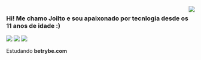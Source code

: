 <img align='right' src="https://github-readme-stats.vercel.app/api?username=JoiltoLopez&theme=dracula&show_icons=true">

### Hi! Me chamo Joilto e sou apaixonado por tecnlogia desde os 11 anos de idade :)

<img src="https://img.shields.io/static/v1?label=Overview&message=JoiltoLopez&color=f8efd4&style=for-the-badge&logo=GitHub">
<img src="https://img.shields.io/badge/Instagram-E4405F?style=for-the-badge&logo=Joilto_lopezz&logoColor=white">
<img src="https://img.shields.io/badge/Xbox-107C10?style=for-the-badge&logo=JamantaRED&logoColor=white">
<p>

Estudando **betrybe.com** <br/>

</p>
